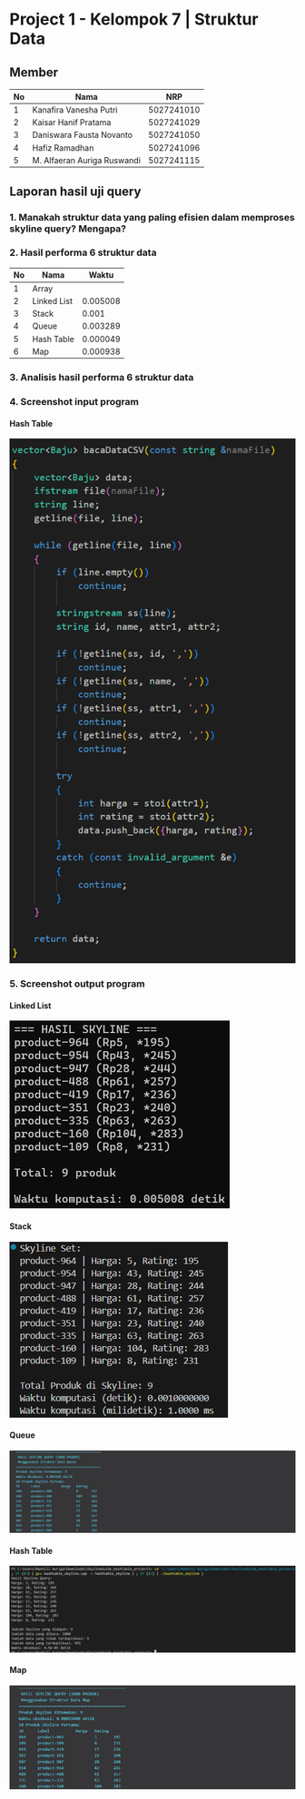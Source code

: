 # Project 1 - Kelompok 7 | Struktur Data

## Member

| No  | Nama                        | NRP        |
| --- | --------------------------- | ---------- |
| 1   | Kanafira Vanesha Putri      | 5027241010 |
| 2   | Kaisar Hanif Pratama        | 5027241029 |
| 3   | Daniswara Fausta Novanto    | 5027241050 |
| 4   | Hafiz Ramadhan              | 5027241096 |
| 5   | M. Alfaeran Auriga Ruswandi | 5027241115 |


## Laporan hasil uji query

### 1. Manakah struktur data yang paling efisien dalam memproses skyline query? Mengapa?

### 2. Hasil performa 6 struktur data

| No  | Nama                        |    Waktu    |
| --- | --------------------------- | ----------- |
| 1   | Array                       |             |
| 2   | Linked List                 |   0.005008  |
| 3   | Stack                       |   0.001     |
| 4   | Queue                       |   0.003289  |
| 5   | Hash Table                  |   0.000049  |
| 6   | Map                         |   0.000938  |



### 3. Analisis hasil performa 6 struktur data

### 4. Screenshot input program

#### Hash Table

   ![](assets/Hashtable/ss_input_hashtable.png)

### 5. Screenshot output program

#### Linked List

   ![](assets/linkedlist/linkedlist_skyline_output.png)

#### Stack

   ![](assets/stack/output_Skyline_Stack_.png)

#### Queue

   ![](assets/queue/output_skyline_queue.png)

#### Hash Table

   ![](assets/hashtable/output_hashtable.png)

#### Map

   ![](assets/map/output_skyline_map.png)
   
